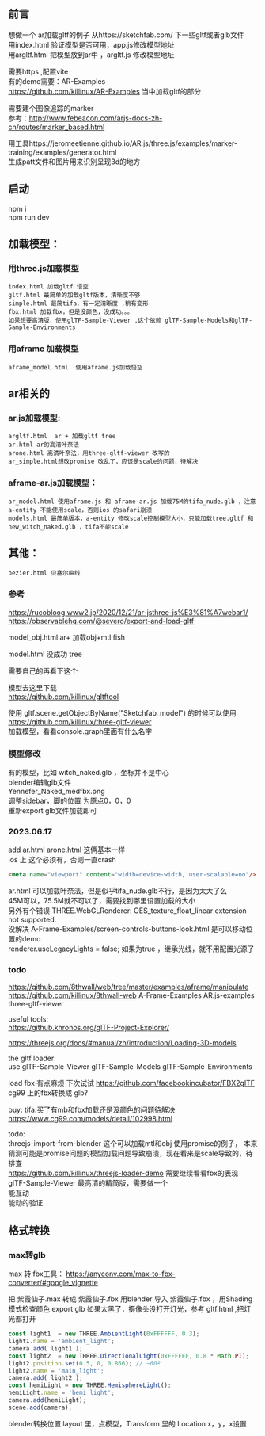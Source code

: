 
## 前言
想做一个 ar加载gltf的例子
从https://sketchfab.com/  下一些gltf或者glb文件  
用index.html 验证模型是否可用，app.js修改模型地址  
用argltf.html 把模型放到ar中 ，argltf.js 修改模型地址

需要https ,配置vite  
有的demo需要：AR-Examples  
https://github.com/killinux/AR-Examples  当中加载gltf的部分

需要建个图像追踪的marker   
参考：http://www.febeacon.com/arjs-docs-zh-cn/routes/marker_based.html

用工具https://jeromeetienne.github.io/AR.js/three.js/examples/marker-training/examples/generator.html  
生成patt文件和图片用来识别呈现3d的地方 


## 启动
npm i   
npm run dev  
## 加载模型：  
### 用three.js加载模型  
	index.html 加载gltf 悟空   
	gltf.html 最简单的加载gltf版本，清晰度不够  
	simple.html 最简tifa，有一定清晰度 ,稍有变形  
	fbx.html 加载fbx，但是没颜色，没成功。。。
	如果想要高清版，使用glTF-Sample-Viewer ,这个依赖 glTF-Sample-Models和glTF-Sample-Environments
	
### 用aframe 加载模型  
	aframe_model.html  使用aframe.js加载悟空

## ar相关的  
### ar.js加载模型:  
	argltf.html  ar + 加载gltf tree   
	ar.html ar的高清叶奈法
	arone.html 高清叶奈法，用three-gltf-viewer 改写的
	ar_simple.html想改promise 改乱了，应该是scale的问题，待解决

### aframe-ar.js加载模型：
	ar_model.html 使用aframe.js 和 aframe-ar.js 加载75M的tifa_nude.glb ，注意a-entity 不能使用scale，否则ios 的safari崩溃  
	models.html 最简单版本，a-entity 修改scale控制模型大小，只能加载tree.gltf 和new_witch_naked.glb ，tifa不能scale  

## 其他：  
	bezier.html 贝塞尔曲线


### 参考
https://rucobloog.www2.jp/2020/12/21/ar-jsthree-js%E3%81%A7webar1/  
https://observablehq.com/@severo/export-and-load-gltf


model_obj.html ar+ 加载obj+mtl  fish  

model.html 没成功 tree   

需要自己的再看下这个

模型去这里下载  
https://github.com/killinux/gltftool  

使用 gltf.scene.getObjectByName("Sketchfab_model") 的时候可以使用
https://github.com/killinux/three-gltf-viewer  
加载模型，看看console.graph里面有什么名字


### 模型修改
有的模型，比如 witch_naked.glb ，坐标并不是中心  
blender编辑glb文件  
Yennefer_Naked_medfbx.png  
调整sidebar，脚的位置 为原点0，0，0   
重新export glb文件加载即可  

### 2023.06.17  
add ar.html arone.html 这俩基本一样  
ios 上 这个必须有，否则一直crash
``` html
<meta name="viewport" content="width=device-width, user-scalable=no"/>
```
ar.html 可以加载叶奈法，但是似乎tifa_nude.glb不行，是因为太大了么  
45M可以，75.5M就不可以了，需要找到哪里设置加载的大小  
另外有个错误
THREE.WebGLRenderer: OES_texture_float_linear extension not supported.  
没解决
A-Frame-Examples/screen-controls-buttons-look.html 是可以移动位置的demo  
renderer.useLegacyLights = false; 如果为true ，继承光线，就不用配置光源了  


### todo  
https://github.com/8thwall/web/tree/master/examples/aframe/manipulate
https://github.com/killinux/8thwall-web
A-Frame-Examples
AR.js-examples
three-gltf-viewer


useful tools:  
https://github.khronos.org/glTF-Project-Explorer/

https://threejs.org/docs/#manual/zh/introduction/Loading-3D-models

the gltf loader:  
use glTF-Sample-Viewer
glTF-Sample-Models
glTF-Sample-Environments 


load fbx 有点麻烦
下次试试 https://github.com/facebookincubator/FBX2glTF  
cg99 上的fbx转换成 glb?

buy:
tifa:买了有mb和fbx加载还是没颜色的问题待解决  https://www.cg99.com/models/detail/102998.html

todo:  
threejs-import-from-blender 这个可以加载mtl和obj 使用promise的例子， 本来猜测可能是promise问题的模型加载问题导致崩溃，现在看来是scale导致的，待排查  
https://github.com/killinux/threejs-loader-demo   需要继续看看fbx的表现  
glTF-Sample-Viewer 最高清的精简版，需要做一个  
能互动  
能动的验证  

## 格式转换
### max转glb
max 转 fbx工具： https://anyconv.com/max-to-fbx-converter/#google_vignette

把 紫霞仙子.max 转成 紫霞仙子.fbx 
用blender 导入 紫霞仙子.fbx ，用Shading 模式检查颜色
export glb
如果太黑了，摄像头没打开灯光，参考 gltf.html ,把灯光都打开
``` javascript
const light1  = new THREE.AmbientLight(0xFFFFFF, 0.3);
light1.name = 'ambient_light';
camera.add( light1 );
const light2  = new THREE.DirectionalLight(0xFFFFFF, 0.8 * Math.PI);
light2.position.set(0.5, 0, 0.866); // ~60º
light2.name = 'main_light';
camera.add( light2 );
const hemiLight = new THREE.HemisphereLight();
hemiLight.name = 'hemi_light';
camera.add(hemiLight);
scene.add(camera);
```
blender转换位置 
layout 里，点模型，Transform 里的 Location x，y，x设置
